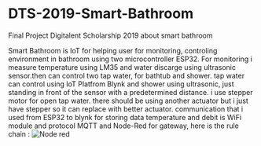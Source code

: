# DTS-2019-Smart-Bathroom
Final Project Digitalent Scholarship 2019 about smart bathroom

Smart Bathroom is IoT for helping user for monitoring, controling environment in bathroom using two microcontroller ESP32. For monitoring i measure temperature using LM35 and water discarge using ultrasonic sensor.then can control two tap water, for bathtub and shower. tap water can control using IoT Platfrom Blynk and shower using ultrasonic, just standing in front of the sensor with a predetermined distance. i use stepper motor for open tap water. there should be using another actuator but i just have stepper so it can replace with better actuator. communication that i used from ESP32 to blynk for storing data temperature and debit is WiFi module and protocol MQTT
and Node-Red for gateway, here is the rule chain : 
![Node red](https://user-images.githubusercontent.com/17356265/64408311-9d191900-d0b0-11e9-9ee2-22eaed0eba40.PNG)
